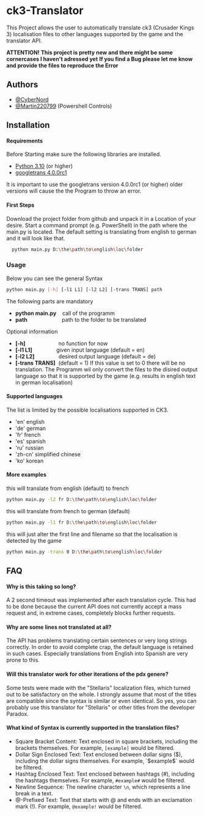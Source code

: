 
# ck3-Translator

This Project allows the user to automatically translate ck3 (Crusader Kings 3) localisation files to other languages supported by the game and the translator API.

**ATTENTION!**
**This project is pretty new and there might be some cornercases I haven't adressed yet**
**If you find a Bug please let me know and provide the files to reproduce the Error**

## Authors

- [@CyberNord](https://github.com/CyberNord)
- [@Martin220799](https://github.com/Martin220799)    (Powershell Controls) 


## Installation

#### Requirements
Before Starting make sure the following libraries are installed. 

- [Python 3.10](https://www.python.org/downloads/) (or higher)
- [googletrans 4.0.0rc1](https://libraries.io/pypi/googletrans)

It is important to use the googletrans version 4.0.0rc1 (or higher) older versions will cause the the Program to throw an error.

#### First Steps
Download the project folder from github and unpack it in a Location of your desire. Start a command prompt (e.g. PowerShell) in the path where the main.py is located. 
The default setting is translating from english to german and it will look like that. 

```bash
  python main.py D:\the\path\to\english\loc\folder
```

### Usage
Below you can see the general Syntax 

```bash
python main.py [-h] [-l1 L1] [-l2 L2] [-trans TRANS] path
```
The following parts are mandatory
 - **python main.py**&nbsp;&nbsp;&nbsp;&nbsp;call of the programm
 - **path**&nbsp;&nbsp;&nbsp;&nbsp;&nbsp;&nbsp;&nbsp;&nbsp;&nbsp;&nbsp;&nbsp;&nbsp;&nbsp;&nbsp;&nbsp;&nbsp;&nbsp;&nbsp;&nbsp;&nbsp;&nbsp;&nbsp;&nbsp;path to the folder to be translated

Optional information
- **[-h]**&nbsp;&nbsp;&nbsp;&nbsp;&nbsp;&nbsp;&nbsp;&nbsp;&nbsp;&nbsp;&nbsp;&nbsp;&nbsp;&nbsp;&nbsp;&nbsp;&nbsp;&nbsp;&nbsp;&nbsp;&nbsp; no function for now
- **[-l1 L1]**&nbsp;&nbsp;&nbsp;&nbsp;&nbsp;&nbsp;&nbsp;&nbsp;&nbsp;&nbsp;&nbsp;&nbsp;&nbsp;&nbsp;&nbsp;&nbsp;given input language (default = en)
- **[-l2 L2]**&nbsp;&nbsp;&nbsp;&nbsp;&nbsp;&nbsp;&nbsp;&nbsp;&nbsp;&nbsp;&nbsp;&nbsp;&nbsp;&nbsp;&nbsp;&nbsp;desired output language (default = de)
- **[-trans TRANS]**&nbsp;&nbsp;(default = 1) If this value is set to 0 there will be no translation. The Programm wil only convert the files to the disired output language so that it is supported by the game (e.g. results in english text in german localisation)

#### Supported languages 
The list is limited by the possible localisations supported in CK3.
- 'en' english
- 'de' german
- 'fr' french
- 'es' spanish
- 'ru' russian
- 'zh-cn' simplified chinese
- 'ko' korean

#### More examples

this will translate from english (default) to french
```bash
python main.py -l2 fr D:\the\path\to\english\loc\folder
```
this will translate from french to german (default)
```bash
python main.py -l1 fr D:\the\path\to\english\loc\folder
```

this will just alter the first line and filename so that the localisation is detected by the game
```bash
python main.py -trans 0 D:\the\path\to\english\loc\folder
```
## FAQ

#### Why is this taking so long? 

A 2 second timeout was implemented after each translation cycle.
This had to be done because the current API does not currently accept a mass request and, in extreme cases, completely blocks further requests.

#### Why are some lines not translated at all? 

The API has problems translating certain sentences or very long strings correctly.
In order to avoid complete crap, the default language is retained in such cases.
Especially translations from English into Spanish are very prone to this.


#### Will this translator work for other iterations of the pdx genere? 

Some tests were made with the "Stellaris" localization files, which turned out to be satisfactory on the whole.
I strongly assume that most of the titles are compatible since the syntax is similar or even identical.
So yes, you can probably use this translator for "Stellaris" or other titles from the developer Paradox.

#### What kind of Syntax is currently supported in the translation files?
 - Square Bracket Content: Text enclosed in square brackets, including the brackets themselves. For example, `[example]` would be filtered.
 - Dollar Sign Enclosed Text: Text enclosed between dollar signs ($), including the dollar signs themselves. For example, `$example$` would be filtered. 
 - Hashtag Enclosed Text: Text enclosed between hashtags (#), including the hashtags themselves. For example, `#example#` would be filtered. 
 - Newline Sequence: The newline character `\n`, which represents a line break in a text. 
 - @-Prefixed Text: Text that starts with @ and ends with an exclamation mark (!). For example, `@example!` would be filtered.
